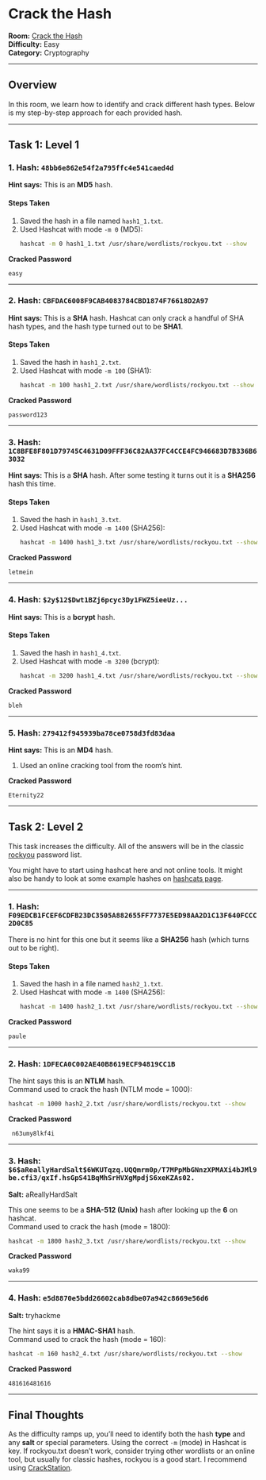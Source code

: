 # Crack the Hash

**Room:** [Crack the Hash](https://tryhackme.com/room/crackthehash)  
**Difficulty:** Easy  
**Category:** Cryptography

---

## Overview

In this room, we learn how to identify and crack different hash types. Below is my step-by-step approach for each provided hash.

---

## Task 1: Level 1

### 1. Hash: `48bb6e862e54f2a795ffc4e541caed4d`
**Hint says:** This is an **MD5** hash.

#### Steps Taken
1. Saved the hash in a file named `hash1_1.txt`.  
2. Used Hashcat with mode `-m 0` (MD5):
   ~~~bash
   hashcat -m 0 hash1_1.txt /usr/share/wordlists/rockyou.txt --show
   ~~~

**Cracked Password**  
   ~~~
   easy
   ~~~

---

### 2. Hash: `CBFDAC6008F9CAB4083784CBD1874F76618D2A97`
**Hint says:** This is a **SHA** hash. Hashcat can only crack a handful of SHA hash types, and the hash type turned out to be **SHA1**.

#### Steps Taken
1. Saved the hash in `hash1_2.txt`.  
2. Used Hashcat with mode `-m 100` (SHA1):
   ~~~bash
   hashcat -m 100 hash1_2.txt /usr/share/wordlists/rockyou.txt --show
   ~~~

**Cracked Password**  
   ~~~
   password123
   ~~~

---

### 3. Hash: `1C8BFE8F801D79745C4631D09FFF36C82AA37FC4CCE4FC946683D7B336B63032`
**Hint says:** This is a **SHA** hash. After some testing it turns out it is a **SHA256** hash this time.

#### Steps Taken
1. Saved the hash in `hash1_3.txt`.  
2. Used Hashcat with mode `-m 1400` (SHA256):
   ~~~bash
   hashcat -m 1400 hash1_3.txt /usr/share/wordlists/rockyou.txt --show
   ~~~

**Cracked Password**  
   ~~~
   letmein
   ~~~

---

### 4. Hash: `$2y$12$Dwt1BZj6pcyc3Dy1FWZ5ieeUz...`
**Hint says:** This is a **bcrypt** hash.

#### Steps Taken
1. Saved the hash in `hash1_4.txt`.  
2. Used Hashcat with mode `-m 3200` (bcrypt):
   ~~~bash
   hashcat -m 3200 hash1_4.txt /usr/share/wordlists/rockyou.txt --show
   ~~~

**Cracked Password**  
   ~~~
   bleh
   ~~~

---

### 5. Hash: `279412f945939ba78ce0758d3fd83daa`
**Hint says:** This is an **MD4** hash. 

1. Used an online cracking tool from the room’s hint.

**Cracked Password**  
   ~~~
   Eternity22
   ~~~

---

## Task 2: Level 2

This task increases the difficulty. All of the answers will be in the classic [rockyou](https://github.com/brannondorsey/naive-hashcat/releases/tag/data) password list.

You might have to start using hashcat here and not online tools. It might also be handy to look at some example hashes on [hashcats page](https://hashcat.net/wiki/).

---

### 1. Hash: `F09EDCB1FCEF6CDFB23DC3505A882655FF7737E5ED98AA2D1C13F640FCCC2D0C85`
There is no hint for this one but it seems like a **SHA256** hash (which turns out to be right).

#### Steps Taken
1. Saved the hash in a file named `hash2_1.txt`.  
2. Used Hashcat with mode `-m 1400` (SHA256):
   ~~~bash
   hashcat -m 1400 hash2_1.txt /usr/share/wordlists/rockyou.txt --show
   ~~~

**Cracked Password**  
   ~~~
   paule
   ~~~

---

### 2. Hash: `1DFECA0C002AE40B8619ECF94819CC1B`

The hint says this is an **NTLM** hash.  
Command used to crack the hash (NTLM mode = 1000):
   ~~~bash
   hashcat -m 1000 hash2_2.txt /usr/share/wordlists/rockyou.txt --show
   ~~~

**Cracked Password**  
   ~~~
   	n63umy8lkf4i
   ~~~

---

### 3. Hash: `$6$aReallyHardSalt$6WKUTqzq.UQQmrm0p/T7MPpMbGNnzXPMAXi4bJMl9be.cfi3/qxIf.hsGpS41BqMhSrHVXgMpdjS6xeKZAs02.`
**Salt:** aReallyHardSalt

This one seems to be a **SHA-512 (Unix)** hash after looking up the **$6$** on hashcat.  
Command used to crack the hash (mode = 1800):
   ~~~bash
   hashcat -m 1800 hash2_3.txt /usr/share/wordlists/rockyou.txt --show
   ~~~

**Cracked Password**  
   ~~~
   waka99
   ~~~

---

### 4. Hash: `e5d8870e5bdd26602cab8dbe07a942c8669e56d6`
**Salt:** tryhackme

The hint says it is a **HMAC-SHA1** hash.  
Command used to crack the hash (mode = 160):
   ~~~bash
   hashcat -m 160 hash2_4.txt /usr/share/wordlists/rockyou.txt --show
   ~~~

**Cracked Password**  
   ~~~
   481616481616
   ~~~

---

## Final Thoughts

As the difficulty ramps up, you’ll need to identify both the hash **type** and any **salt** or special parameters. Using the correct `-m` (mode) in Hashcat is key. If rockyou.txt doesn’t work, consider trying other wordlists or an online tool, but usually for classic hashes, rockyou is a good start. I recommend using [CrackStation](https://crackstation.net/).
